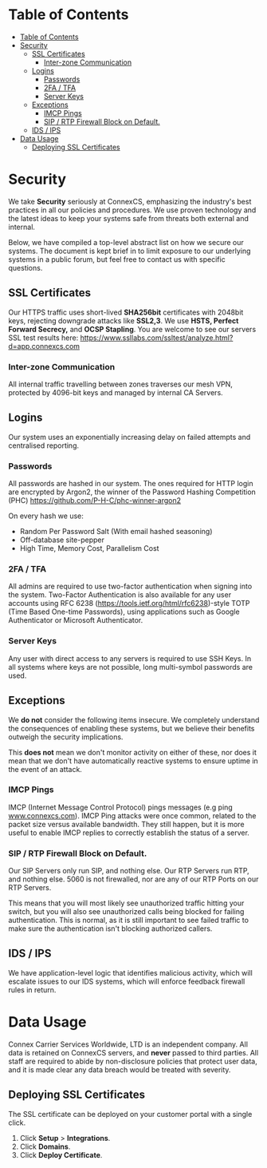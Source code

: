 # Table of Contents

- [Table of Contents](#table-of-contents)
- [Security](#security)
  - [SSL Certificates](#ssl-certificates)
    - [Inter-zone Communication](#inter-zone-communication)
  - [Logins](#logins)
    - [Passwords](#passwords)
    - [2FA / TFA](#2fa--tfa)
    - [Server Keys](#server-keys)
  - [Exceptions](#exceptions)
    - [IMCP Pings](#imcp-pings)
    - [SIP / RTP Firewall Block on Default.](#sip--rtp-firewall-block-on-default)
  - [IDS / IPS](#ids--ips)
- [Data Usage](#data-usage)
  - [Deploying SSL Certificates](#deploying-ssl-certificates)

# Security

We take **Security** seriously at ConnexCS, emphasizing the industry's best practices in all our policies and procedures. We use proven technology and the latest ideas to keep your systems safe from threats both external and internal.

Below, we have compiled a top-level abstract list on how we secure our systems. The document is kept brief in to limit exposure to our underlying systems in a public forum, but feel free to contact us with specific questions.

## SSL Certificates
Our HTTPS traffic uses short-lived **SHA256bit** certificates with 2048bit keys, rejecting downgrade attacks like **SSL2,3**. We use **HSTS, Perfect Forward Secrecy,** and **OCSP Stapling**. You are welcome to see our servers SSL test results here:
https://www.ssllabs.com/ssltest/analyze.html?d=app.connexcs.com

### Inter-zone Communication
All internal traffic travelling between zones traverses our mesh VPN, protected by 4096-bit keys and managed by internal CA Servers.

## Logins
Our system uses an exponentially increasing delay on failed attempts and centralised reporting.

### Passwords
All passwords are hashed in our system. The ones required for HTTP login are encrypted by Argon2, the winner of the Password Hashing Competition (PHC) https://github.com/P-H-C/phc-winner-argon2

On every hash we use:
- Random Per Password Salt (With email hashed seasoning)
- Off-database site-pepper
- High Time, Memory Cost, Parallelism Cost

### 2FA / TFA
All admins are required to use two-factor authentication when signing into the system. Two-Factor Authentication is also available for any user accounts using RFC 6238 (https://tools.ietf.org/html/rfc6238)-style TOTP (Time Based One-time Passwords), using applications such as Google Authenticator or Microsoft Authenticator.

### Server Keys
Any user with direct access to any servers is required to use SSH Keys. In all systems where keys are not possible, long multi-symbol passwords are used.

## Exceptions
We **do not** consider the following items insecure. We completely understand the consequences of enabling these systems, but we believe their benefits outweigh the security implications.

This **does not** mean we don't monitor activity on either of these, nor does it mean that we don't have automatically reactive systems to ensure uptime in the event of an attack.

### IMCP Pings
IMCP (Internet Message Control Protocol) pings messages (e.g ping www.connexcs.com). IMCP Ping attacks were once common, related to the packet size versus available bandwidth. They still happen, but it is more useful to enable IMCP replies to correctly establish the status of a server.

### SIP / RTP Firewall Block on Default.
Our SIP Servers only run SIP, and nothing else. Our RTP Servers run RTP, and nothing else. 5060 is not firewalled, nor are any of our RTP Ports on our RTP Servers.

This means that you will most likely see unauthorized traffic hitting your switch, but you will also see unauthorized calls being blocked for failing authentication. This is normal, as it is still important to see failed traffic to make sure the authentication isn't blocking authorized callers.

## IDS / IPS
We have application-level logic that identifies malicious activity, which will escalate issues to our IDS systems, which will enforce feedback firewall rules in return.

# Data Usage
Connex Carrier Services Worldwide, LTD is an independent company. All data is retained on ConnexCS servers, and **never** passed to third parties. All staff are required to abide by non-disclosure policies that protect user data, and it is made clear any data breach would be treated with severity.

## Deploying SSL Certificates 

The SSL certificate can be deployed on your customer portal with a single click.

1. Click  **Setup** > **Integrations**.
2. Click  **Domains**.
3. Click **Deploy Certificate**.


